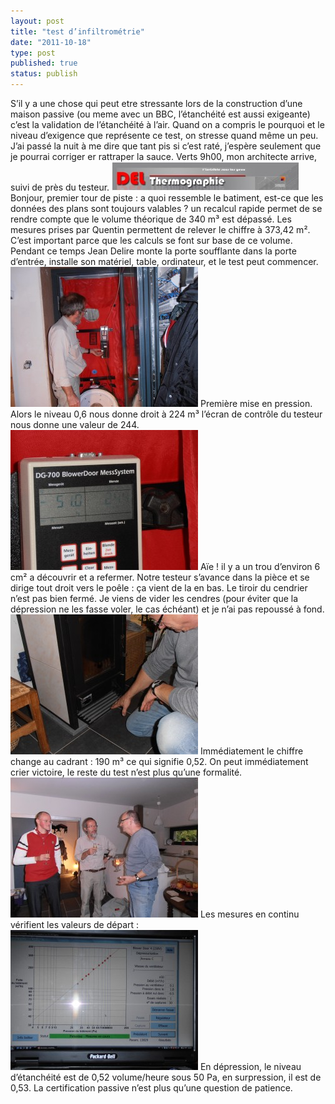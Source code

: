 ```yaml
---
layout: post
title: "test d’infiltrométrie"
date: "2011-10-18"
type: post
published: true
status: publish
---
```


S’il y a une chose qui peut etre stressante lors de la construction d’une maison passive (ou meme avec un BBC, l’étanchéité est aussi exigeante) c’est la validation de l’étanchéité à l’air. Quand on a compris le pourquoi et le niveau d’exigence que représente ce test, on stresse quand même un peu. J’ai passé la nuit à me dire que tant pis si c’est raté, j’espère seulement que je pourrai corriger er rattraper la sauce. Verts 9h00, mon architecte arrive, suivi de près du testeur. [![](/images/2011/10/DEL-300x46.jpg "DEL")](/images/2011/10/DEL.jpg) Bonjour, premier tour de piste : a quoi ressemble le batiment, est-ce que les données des plans sont toujours valables ? un recalcul rapide permet de se rendre compte que le volume théorique de 340 m³ est dépassé. Les mesures prises par Quentin permettent de relever le chiffre à 373,42 m². C’est important parce que les calculs se font sur base de ce volume. Pendant ce temps Jean Delire monte la porte soufflante dans la porte d’entrée, installe son matériel, table, ordinateur, et le test peut commencer. [![](/images/2011/10/PA180045-300x224.jpg "OLYMPUS DIGITAL CAMERA")](/images/2011/10/PA180045.jpg) Première mise en pression. Alors le niveau 0,6 nous donne droit à 224 m³ l’écran de contrôle du testeur nous donne une valeur de 244. [![](/images/2011/10/PA180046-300x224.jpg "OLYMPUS DIGITAL CAMERA")](/images/2011/10/PA180046.jpg) Aïe ! il y a un trou d’environ 6 cm² a découvrir et a refermer. Notre testeur s’avance dans la pièce et se dirige tout droit vers le poêle : ça vient de la en bas. Le tiroir du cendrier n’est pas bien fermé. Je viens de vider les cendres (pour éviter que la dépression ne les fasse voler, le cas échéant) et je n’ai pas repoussé à fond. [![](/images/2011/10/PA180054-300x224.jpg "OLYMPUS DIGITAL CAMERA")](/images/2011/10/PA180054.jpg) Immédiatement le chiffre change au cadrant : 190 m³ ce qui signifie 0,52. On peut immédiatement crier victoire, le reste du test n’est plus qu’une formalité. [![](/images/2011/10/PA180052-300x224.jpg "OLYMPUS DIGITAL CAMERA")](/images/2011/10/PA180052.jpg) Les mesures en continu vérifient les valeurs de départ : [![](/images/2011/10/PA180051-300x224.jpg "OLYMPUS DIGITAL CAMERA")](/images/2011/10/PA180051.jpg) En dépression, le niveau d’étanchéité est de 0,52 volume/heure sous 50 Pa, en surpression, il est de 0,53. La certification passive n’est plus qu’une question de patience.
